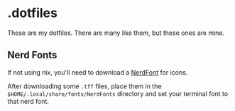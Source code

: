 # .dotfiles

These are my dotfiles. There are many like them, but these ones are mine.

## Nerd Fonts

If not using nix, you'll need to download a [NerdFont](https://github.com/ryanoasis/nerd-fonts/tree/master/patched-fonts) for icons.

After downloading some `.tff` files, place them in the `$HOME/.local/share/fonts/NerdFonts` directory and set your terminal font to that nerd font.
